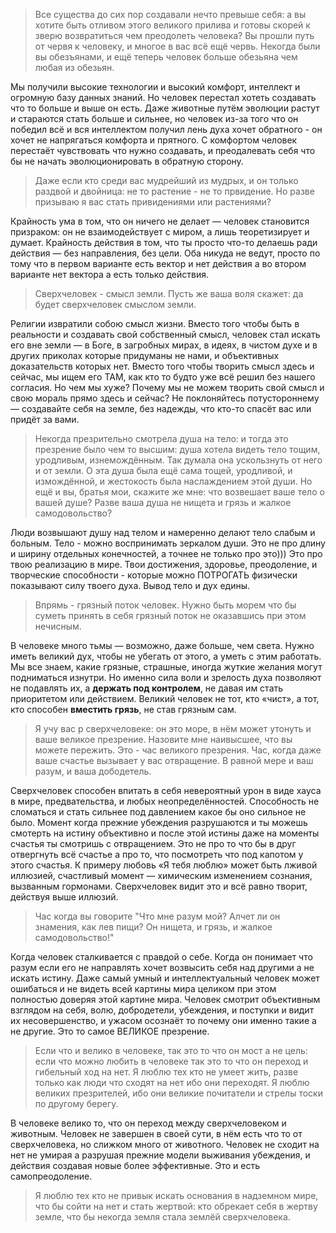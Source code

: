 > Все существа до сих пор создавали нечто превыше себя: а вы хотите быть отливом этого великого прилива и готовы скорей к зверю возвратиться чем преодолеть человека? Вы прошли путь от червя к человеку, и многое в вас всё ещё червь. Некогда были вы обезъянами, и ещё теперь человек больше обезьяна чем любая из обезьян.

Мы получили высокие технологии и высокий комфорт, интеллект и огромную базу данных знаний. Но человек перестал хотеть создавать что то больше и выше он есть. Даже животные путём эволюции растут и стараются стать больше и сильнее, но человек из-за того что он победил всё и вся интеллектом получил лень духа хочет обратного - он хочет не напрягаться комфорта и прятного. С комфортом человек перестаёт чувствовать что нужно создавать, и преодалевать себя что бы не начать эволюционировать в обратную сторону.

> Даже если кто среди вас мудрейший из мудрых, и он только раздвой и двойница: не то растение - не то првидение. Но разве призываю я вас стать привидениями или растениями?

Крайность ума в том, что он ничего не делает — человек становится призраком: он не взаимодействует с миром, а лишь теоретизирует и думает. Крайность действия в том, что ты просто что-то делаешь ради действия — без направления, без цели. Оба никуда не ведут, просто по тому что в первом варианте есть вектор и нет действия а во втором варианте нет вектора а есть только действия.

> Сверхчеловек - смысл земли. Пусть же ваша воля скажет: да будет сверхчеловек смыслом земли.

Религии извратили собою смысл жизни. Вместо того чтобы быть в реальности и создавать свой собственный смысл, человек стал искать его вне земли — в Боге, в загробных мирах, в идеях, в чистом духе и в других приколах которые придуманы не нами, и объективных доказательств которых нет. Вместо того чтобы творить смысл здесь и сейчас, мы ищем его ТАМ, как кто то будто уже всё решил без нашего согласия. Но чем мы хуже? Почему мы не можем творить свой смысл и свою мораль прямо здесь и сейчас? Не поклоняйтесь потустороннему — создавайте себя на земле, без надежды, что кто-то спасёт вас или придёт за вами.

> Некогда презрительно смотрела душа на тело: и тогда это презрение было чем то высшим: душа хотела видеть тело тощим, уродливым, изнемождённым. Так думала она ускользнуть от него и от земли. О эта душа была ещё сама тощей, уродливой, и измождённой, и жестокость была наслаждением этой души. Но ещё и вы, братья мои, скажите же мне: что возвешает ваше тело о вашей душе? Разве ваша душа не нищета и грязь и жалкое самодовольство?

Люди возвышают душу над телом и намеренно делают тело слабым и больным. Тело - можно воспринимать зеркалом души. Это не про длину и ширину отдельных конечностей, а точнее не только про это))) Это про твою реализацию в мире. Твои достижения, здоровье, преодоление, и творческие способности - которые можно ПОТРОГАТЬ физически показывают силу твоего духа. Вывод тело и дух едины.

> Впрямь - грязный поток человек. Нужно быть морем что бы суметь принять в себя грязный поток не оказавшись при этом нечисным.

В человеке много тьмы — возможно, даже больше, чем света. Нужно иметь великий дух, чтобы не убегать от этого, а уметь с этим работать. Мы все знаем, какие грязные, страшные, иногда жуткие желания могут подниматься изнутри. Но именно сила воли и зрелость духа позволяют не подавлять их, а **держать под контролем**, не давая им стать приоритетом или действием. Великий человек не тот, кто «чист», а тот, кто способен **вместить грязь**, не став грязным сам.

> Я учу вас р сверхчеловеке: он это море, в нём может утонуть и ваше великое презрение. Назовите мне наивысшее, что вы можете пережить. Это - час великого презрения. Час, когда даже ваше счастье вызывает у вас отвращение. В равной мере и ваш разум, и ваша дободетель.

Сверхчеловек способен впитать в себя невероятный урон в виде хауса в мире, предвательства, и любых неопределённостей. Способность не сломаться и стать сильнее под давлением какое бы оно сильное не было. Момент когда прежние убеждения разрушаются и ты можешь смотерть на истину объективно и после этой истины даже на моменты счастья ты смотришь с отвращением. Это не про то что бы в друг отвергнуть всё счастье а про то, что посмотреть что под капотом у этого счастья. К примеру любовь «Я тебя люблю» может быть лживой иллюзией, счастливый момент — химическим изменением сознания, вызванным гормонами. Сверхчеловек видит это и всё равно творит, действуя выше иллюзий.

> Час когда вы говорите "Что мне разум мой? Алчет ли он знамения, как лев пищи? Он нищета, и грязь, и жалкое самодовольство!"

Когда человек сталкивается с правдой о себе. Когда он понимает что разум если его не направлять хочет возвысить себя над другими а не искать истину. Даже самый умный и интеллектуальный человек может ошибаться и не видеть всей картины мира целиком при этом полностью доверяя этой картине мира. Человек смотрит объективным взглядом на себя, волю, добродетели, убеждения, и поступки и видит их несовершенство, и ужасом осознаёт то почему они именно такие а не другие. Это то самое ВЕЛИКОЕ презрение.

> Если что и велико в человеке, так это то что он мост а не цель: если что можно любить в человеке так это то что он переход и гибельный ход на нет. Я люблю тех кто не умеет жить, разве только как люди что сходят на нет ибо они переходят. Я люблю великих презрителей, ибо они великие почитатели и стрелы тоски по другому берегу.

В человеке велико то, что он переход между сверхчеловеком и животным. Человек не завершен в своей сути, в нём есть что то от сверхчеловека, но слижком много от животного. Человек не сходит на нет не умирая а разрушая прежние модели выживания убеждения, и действия создавая новые более эффективные. Это и есть самопреодоление.

> Я люблю тех кто не привык искать основания в надземном мире, что бы сойти на нет и стать жертвой: кто обрекает себя в жертву земле, что бы некогда земля стала землёй сверхчеловека.